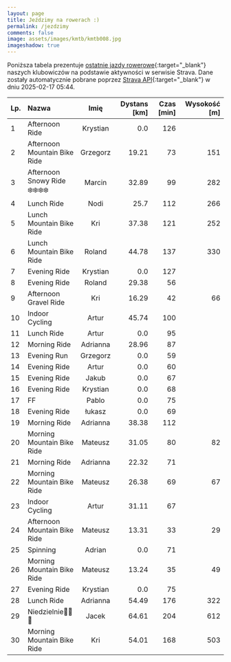 ```yaml
---
layout: page
title: Jeździmy na rowerach :)
permalink: /jezdzimy
comments: false
image: assets/images/kmtb/kmtb008.jpg
imageshadow: true
---
```


Poniższa tabela prezentuje [ostatnie jazdy rowerowe](https://www.strava.com/clubs/336381){:target="_blank"} naszych klubowiczów na podstawie aktywności w serwisie Strava. Dane zostały automatycznie pobrane poprzez [Strava API](https://developers.strava.com/docs/reference/#api-Clubs-getClubActivitiesById){:target="_blank"} w dniu 2025-02-17 05:44.

Lp. | Nazwa | Imię | Dystans [km] | Czas [min] | Wysokość [m]
:--- | :--- | :---: | ---: | ---: | ---:
1|Afternoon Ride|Krystian|0.0|126|
2|Afternoon Mountain Bike Ride|Grzegorz|19.21|73|151
3|Afternoon Snowy Ride ❄️❄️❄️❄️|Marcin|32.89|99|282
4|Lunch Ride|Nodi|25.7|112|266
5|Lunch Mountain Bike Ride|Kri|37.38|121|252
6|Lunch Mountain Bike Ride|Roland|44.78|137|330
7|Evening Ride|Krystian|0.0|127|
8|Evening Ride|Roland|29.38|56|
9|Afternoon Gravel Ride|Kri|16.29|42|66
10|Indoor Cycling|Artur|45.74|100|
11|Lunch Ride|Artur|0.0|95|
12|Morning Ride|Adrianna|28.96|87|
13|Evening Run|Grzegorz|0.0|59|
14|Evening Ride|Artur|0.0|60|
15|Evening Ride|Jakub|0.0|67|
16|Evening Ride|Krystian|0.0|68|
17|FF|Pablo|0.0|75|
18|Evening Ride|łukasz|0.0|69|
19|Morning Ride|Adrianna|38.38|112|
20|Morning Mountain Bike Ride|Mateusz|31.05|80|82
21|Morning Ride|Adrianna|22.32|71|
22|Morning Mountain Bike Ride|Mateusz|26.38|69|67
23|Indoor Cycling|Artur|31.11|67|
24|Afternoon Mountain Bike Ride|Mateusz|13.31|33|29
25|Spinning|Adrian|0.0|71|
26|Morning Mountain Bike Ride|Mateusz|13.24|35|49
27|Evening Ride|Krystian|0.0|75|
28|Lunch Ride|Adrianna|54.49|176|322
29|Niedzielnie🚴‍♂️🌞|Jacek|64.61|204|612
30|Morning Mountain Bike Ride|Kri|54.01|168|503
